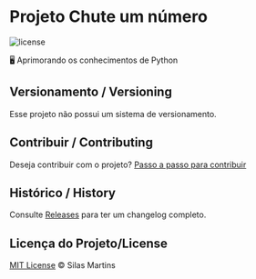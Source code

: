 # Projeto Chute um número

![license](https://img.shields.io/github/license/silasfmartins/chute-um-numero)

🖥 Aprimorando os conhecimentos de Python

## Versionamento / Versioning

Esse projeto não possui um sistema de versionamento.

## Contribuir / Contributing

Deseja contribuir com o projeto? [Passo a passo para contribuir](https://github.com/silasfmartins/chute-um-numero/blob/master/Contributing.md)

## Histórico / History

Consulte [Releases](https://github.com/silasfmartins/chute-um-numero/releases) para ter um changelog completo.

## Licença do Projeto/License

[MIT License](https://github.com/silasfmartins/chute-um-numero/blob/master/LICENSE) © Silas Martins